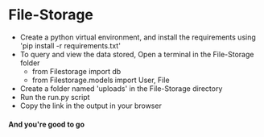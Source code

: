 # File-Storage
 
* Create a python virtual environment, and install the requirements using 'pip install -r requirements.txt'
* To query and view the data stored, Open a terminal in the File-Storage folder
  * from Filestorage import db
  * from Filestorage.models import User, File 
* Create a folder named 'uploads' in the File-Storage directory
* Run the run.py script
* Copy the link in the output in your browser

#### And you're good to go
